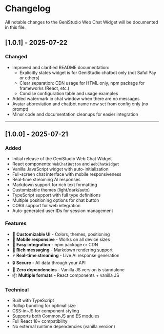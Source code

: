# Changelog

All notable changes to the GeniStudio Web Chat Widget will be documented in this file.


## [1.0.1] - 2025-07-22

### Changed
- Improved and clarified README documentation:
  - Explicitly states widget is for GeniStudio chatbot only (not Saful Pay or others)
  - Clear separation: CDN usage for HTML only, npm package for frameworks (React, etc.)
  - Concise configuration table and usage examples
- Added watermark in chat window when there are no messages
- Avatar abbreviation and chatbot name now set from config only (no prompt)
- Minor code and documentation cleanups for easier integration

---

## [1.0.0] - 2025-07-21

### Added
- Initial release of the GeniStudio Web Chat Widget
- React components: `WebChatButton` and `WebChatWidget`
- Vanilla JavaScript widget with auto-initialization
- Full-screen chat interface with mobile responsiveness
- Real-time streaming AI responses
- Markdown support for rich text formatting
- Customizable themes (light/dark/auto)
- TypeScript support with full type definitions
- Multiple positioning options for chat button
- CORS support for web integration
- Auto-generated user IDs for session management

### Features
- 🎨 **Customizable UI** - Colors, themes, positioning
- 📱 **Mobile responsive** - Works on all device sizes
- 🚀 **Easy integration** - npm package or CDN
- 💬 **Rich messaging** - Markdown rendering support
- ⚡ **Real-time streaming** - Live AI response generation
- 🔒 **Secure** - All data through your API
- 🎯 **Zero dependencies** - Vanilla JS version is standalone
- 📦 **Multiple formats** - React components + vanilla JS

### Technical
- Built with TypeScript
- Rollup bundling for optimal size
- CSS-in-JS for component styling
- Supports both CommonJS and ES modules
- Full React 18+ compatibility
- No external runtime dependencies (vanilla version)

